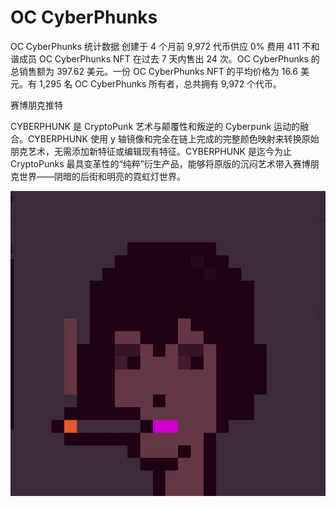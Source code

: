 # OC CyberPhunks

OC CyberPhunks 统计数据
创建于 4 个月前
9,972 代币供应
0% 费用
411 不和谐成员
OC CyberPhunks NFT 在过去 7 天内售出 24 次。OC CyberPhunks 的总销售额为 397.62 美元。一份 OC CyberPhunks NFT 的平均价格为 16.6 美元。有 1,295 名 OC CyberPhunks 所有者，总共拥有 9,972 个代币。

赛博朋克推特

CYBERPHUNK 是 CryptoPunk 艺术与颠覆性和叛逆的 Cyberpunk 运动的融合。CYBERPHUNK 使用 y 轴镜像和完全在链上完成的完整颜色映射来转换原始朋克艺术，无需添加新特征或编辑现有特征。CYBERPHUNK 是迄今为止 CryptoPunks 最具变革性的“纯粹”衍生产品，能够将原版的沉闷艺术带入赛博朋克世界——阴暗的后街和明亮的霓虹灯世界。

![NFT](微信截图_20220902181823.png)
